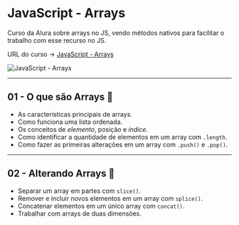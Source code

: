 # JavaScript - Arrays

Curso da Alura sobre arrays no JS, vendo métodos nativos para facilitar o trabalho com esse recurso no JS.

URL do curso -> [JavaScript - Arrays](https://cursos.alura.com.br/course/fundamentos-javascript-arrays)

![JavaScript - Arrays](https://www.alura.com.br/assets/api/share/curso-fundamentos-javascript-arrays.png)


***

## 01 - O que são Arrays &#x1F516;
* As características principais de arrays.
* Como funciona uma lista ordenada.
* Os conceitos de *elemento*, posição e *índice*.
* Como identificar a quantidade de elementos em um array com `.length`.
* Como fazer as primeiras alterações em um array com `.push()` e `.pop()`.

***

## 02 - Alterando Arrays &#x1F516;
* Separar um array em partes com `slice()`.
* Remover e incluir novos elementos em um array com `splice()`.
* Concatenar elementos em um único array com `concat()`.
* Trabalhar com arrays de duas dimensões.